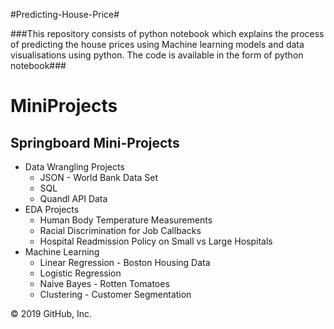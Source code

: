 #Predicting-House-Price#


###This repository consists of python notebook which explains the process of predicting the 
house prices using Machine learning models and data visualisations using python. The code is
available in the form of python notebook###


# MiniProjects

## Springboard Mini-Projects

 - Data Wrangling Projects
   + JSON - World Bank Data Set
   + SQL
   + Quandl API Data
 - EDA Projects
   + Human Body Temperature Measurements
   + Racial Discrimination for Job Callbacks
   + Hospital Readmission Policy on Small vs Large Hospitals
 - Machine Learning
   + Linear Regression - Boston Housing Data
   + Logistic Regression
   + Naive Bayes - Rotten Tomatoes
   + Clustering - Customer Segmentation

© 2019 GitHub, Inc.
